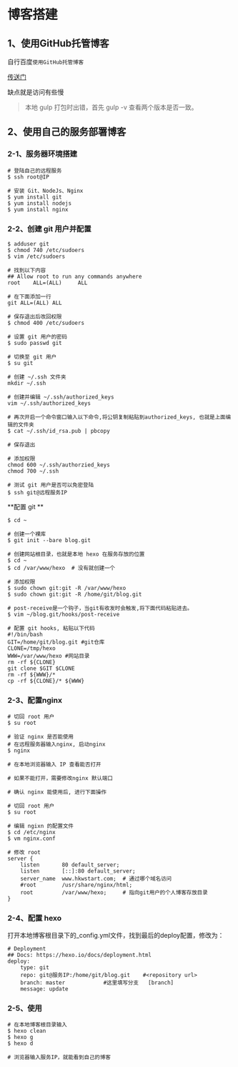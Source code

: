 # 博客搭建

## 1、使用GitHub托管博客

自行百度`使用GitHub托管博客`

[传送门](https://juejin.im/post/5c4158496fb9a049ad775727)

缺点就是访问有些慢



> 本地 gulp 打包时出错，首先 gulp -v 查看两个版本是否一致。



## 2、使用自己的服务部署博客

### 2-1、服务器环境搭建

```shell
# 登陆自己的远程服务
$ ssh root@IP

# 安装 Git、NodeJs、Nginx
$ yum install git
$ yum install nodejs
$ yum install nginx
```

### 2-2、创建 git 用户并配置

```shell
$ adduser git
$ chmod 740 /etc/sudoers
$ vim /etc/sudoers

# 找到以下内容
## Allow root to run any commands anywhere
root    ALL=(ALL)     ALL

# 在下面添加一行
git ALL=(ALL) ALL

# 保存退出后改回权限
$ chmod 400 /etc/sudoers

# 设置 git 用户的密码
$ sudo passwd git
```

```shell
# 切换至 git 用户
$ su git

# 创建 ~/.ssh 文件夹
mkdir ~/.ssh

# 创建并编辑 ~/.ssh/authorized_keys
vim ~/.ssh/authorized_keys

# 再次开启一个命令窗口输入以下命令,将公钥复制粘贴到authorized_keys, 也就是上面编辑的文件夹
$ cat ~/.ssh/id_rsa.pub | pbcopy

# 保存退出

# 添加权限
chmod 600 ~/.ssh/authorzied_keys
chmod 700 ~/.ssh
```

```shell
# 测试 git 用户是否可以免密登陆
$ ssh git@远程服务IP
```

**配置 git **

```shell
$ cd ~

# 创建一个裸库
$ git init --bare blog.git

# 创建网站根目录，也就是本地 hexo 在服务存放的位置
$ cd ~
$ cd /var/www/hexo	# 没有就创建一个

# 添加权限
$ sudo chown git:git -R /var/www/hexo
$ sudo chown git:git -R /home/git/blog.git

# post-receive是一个钩子，当git有收发时会触发,将下面代码粘贴进去。
$ vim ~/blog.git/hooks/post-receive

# 配置 git hooks, 粘贴以下代码
#!/bin/bash
GIT=/home/git/blog.git #git仓库
CLONE=/tmp/hexo
WWW=/var/www/hexo #网站目录
rm -rf ${CLONE}
git clone $GIT $CLONE
rm -rf ${WWW}/*
cp -rf ${CLONE}/* ${WWW}
```



### 2-3、配置nginx

```shell
# 切回 root 用户
$ su root

# 验证 nginx 是否能使用
# 在远程服务器输入nginx, 启动nginx
$ nginx

# 在本地浏览器输入 IP 查看能否打开

# 如果不能打开，需要修改nginx 默认端口

# 确认 nginx 能使用后, 进行下面操作
```



```shell
# 切回 root 用户
$ su root

# 编辑 ngixn 的配置文件
$ cd /etc/nginx
$ vm nginx.conf

# 修改 root
server {
    listen       80 default_server;
    listen       [::]:80 default_server;
    server_name  www.hkwstart.com;	# 通过哪个域名访问
    #root        /usr/share/nginx/html;
    root         /var/www/hexo;     # 指向git用户的个人博客存放目录
}
```

### 2-4、配置 hexo 

打开本地博客根目录下的_config.yml文件，找到最后的deploy配置，修改为：

```shell
# Deployment
## Docs: https://hexo.io/docs/deployment.html
deploy:
    type: git
    repo: git@服务IP:/home/git/blog.git    #<repository url>
    branch: master            #这里填写分支   [branch]
    message: update         
```

### 2-5、使用

```shell
# 在本地博客根目录输入
$ hexo clean
$ hexo g
$ hexo d

# 浏览器输入服务IP，就能看到自己的博客
```



